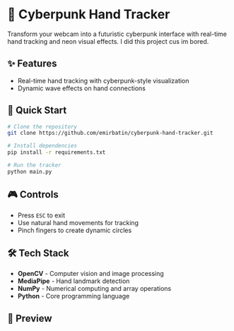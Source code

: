 # 🤖 Cyberpunk Hand Tracker



Transform your webcam into a futuristic cyberpunk interface with real-time hand tracking and neon visual effects. I did this project cus im bored.

## ✨ Features

- Real-time hand tracking with cyberpunk-style visualization
- Dynamic wave effects on hand connections

## 🚀 Quick Start

```bash
# Clone the repository
git clone https://github.com/emirbatin/cyberpunk-hand-tracker.git

# Install dependencies
pip install -r requirements.txt

# Run the tracker
python main.py
```

## 🎮 Controls

- Press `ESC` to exit
- Use natural hand movements for tracking
- Pinch fingers to create dynamic circles

## 🛠 Tech Stack

- **OpenCV** - Computer vision and image processing
- **MediaPipe** - Hand landmark detection
- **NumPy** - Numerical computing and array operations
- **Python** - Core programming language

## 📸 Preview

